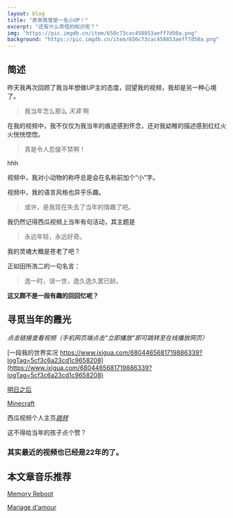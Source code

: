 ```yaml
---
layout: blog
title: "原来我曾是一名小UP！"
excerpt: "还有什么奇怪的知识呢？"
img: "https://pic.imgdb.cn/item/650c73cac458853aeff7d50a.png"
background: "https://pic.imgdb.cn/item/650c73cac458853aeff7d50a.png"
---
```


## 简述

昨天我再次回顾了我当年想做UP主的态度，回望我的视频，我却是另一种心境了。

> 我当年怎么那么 _天真_ 啊

在我的视频中，我不仅仅为我当年的痕迹感到怀念，还对我幼稚的描述感到红红火火恍恍惚惚。

> 真是令人忍俊不禁啊！

hhh

视频中，我对小动物的称呼总是会在名称前加个“小”字。

视频中，我的语言风格也异乎乐趣。

> 或许，是我现在失去了当年的情趣了吧。

我仍然记得西瓜视频上当年有句活动，其主题是

> 永远年轻，永远好奇。

我的灵魂大概是苍老了吧？

正如田所浩二的一句名言：

> 逸一时，误一世，逸久逸久罢已龄。

 **这又颇不是一段有趣的回回忆呢？**

## 寻觅当年的霞光

 _点击链接查看视频（手机网页端点击“立即播放”即可跳转至在线播放网页）_ 

[一段我的世界实况 https://www.ixigua.com/6804465681719886339?logTag=5cf3c6a23cd1c9658208](https://www.ixigua.com/6804465681719886339?logTag=5cf3c6a23cd1c9658208)

[明日之后](https://www.ixigua.com/6796852132633903628?logTag=32a0910d45de693e3740)

[Minecraft](https://www.ixigua.com/6799920319118180868?logTag=7c0deb1b4b82ff94a42a)

西瓜视频个人主页[_跳转_](https://www.ixigua.com/home/106119125791?list_entrance=search)

这不得给当年的孩子点个赞？

### 其实最近的视频也已经是22年的了。

## 本文章音乐推荐

[Memory Reboot](https://luluyouweia.github.io/music/?48)

[Mariage d'amour](https://luluyouweia.github.io/music/?32)